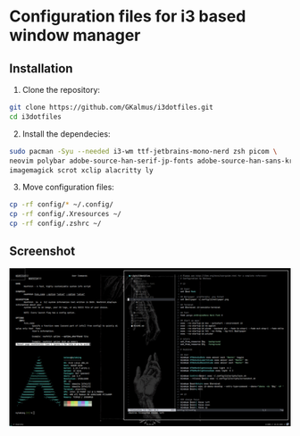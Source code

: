 # Configuration files for i3 based window manager

## Installation

1. Clone the repository:
```sh
git clone https://github.com/GKalmus/i3dotfiles.git
cd i3dotfiles
```

2. Install the dependecies:
```sh
sudo pacman -Syu --needed i3-wm ttf-jetbrains-mono-nerd zsh picom \
neovim polybar adobe-source-han-serif-jp-fonts adobe-source-han-sans-kr-fonts \
imagemagick scrot xclip alacritty ly
```
3. Move configuration files:
```sh
cp -rf config/* ~/.config/
cp -rf config/.Xresources ~/
cp -rf config/.zshrc ~/
```

## Screenshot
![Screenshot](screenshot.png)
